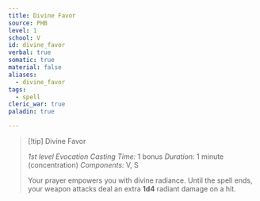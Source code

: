 ```yaml
---
title: Divine Favor
source: PHB
level: 1
school: V
id: divine_favor
verbal: true
somatic: true
material: false
aliases:
  - divine_favor
tags:
  - spell
cleric_war: true
paladin: true

---
```

>[!tip] Divine Favor
>
> *1st level Evocation*
> *Casting Time:* 1 bonus
> *Duration:* 1 minute (concentration)
> *Components:* V, S
>
>Your prayer empowers you with divine radiance. Until the spell ends, your weapon attacks deal an extra **1d4** radiant damage on a hit.
>

